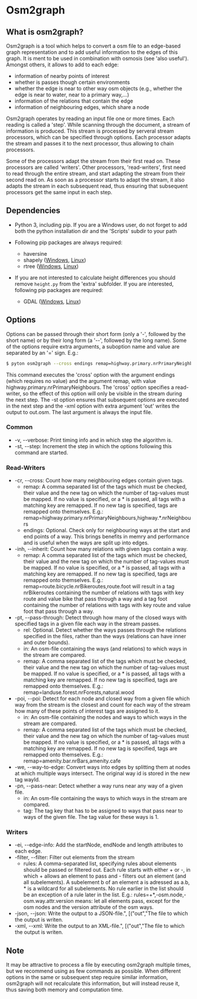 # Osm2graph

## What is osm2graph?
Osm2graph is a tool which helps to convert a osm file to an edge-based graph representation and to add useful information to the edges of this graph. It is ment to be used in combination with osmosis (see 'also useful').
Amongst others, it allows to add to each edge:
 - information of nearby points of interest
 - whether is passes though certain environments
 - whether the edge is near to other way osm objects (e.g., whether the edge is near to water, near to a primary way,...)
 - information of the relations that contain the edge
 - information of neighbouring edges, which share a node
 
Osm2graph operates by reading an input file one or more times. Each reading is called a 'step'. While scanning through the document, a stream of information is produced. This stream is processed by serveral stream processors, which can be specified through options. Each processor adapts the stream and passes it to the next processor, thus allowing to chain processors.

Some of the processors adapt the stream from their first read on. These processors are called 'writers'. Other processors, 'read-writers', first need to read through the entire stream, and start adapting the stream from their second read on. As soon as a processor starts to adapt the stream, it also adapts the stream in each subsequent read, thus ensuring that subsequent processors get the same input in each step.

## Dependencies
 - Python 3, including pip. If you are a Windows user, do not forget to add both the python installation dir and the 'Scripts' subdir to your path

 - Following pip packages are always required:
     - haversine
     - shapely ([Windows](http://www.lfd.uci.edu/~gohlke/pythonlibs/#shapely), [Linux](https://pypi.python.org/pypi/Shapely))
     - rtree ([Windows](RtreeWindows.md), [Linux](http://toblerity.org/rtree/install.html#nix))

 - If you are not interested to calculate height differences you should remove `height.py` from the 'extra' subfolder. If you are interested, following pip packages are required:
     - GDAL ([Windows](http://www.lfd.uci.edu/~gohlke/pythonlibs/#gdal), [Linux](http://www.sarasafavi.com/installing-gdalogr-on-ubuntu.html))
	 
## Options
Options can be passed through their short form (only a '-', followed by the short name) or by their long form (a '--', followed by the long name). Some of the options require extra arguments, a suboption name and value are separated by an '=' sign. E.g.: 
```sh
$ pyton osm2graph --cross endings remap=highway.primary.nrPrimaryNeighbours -st -xml out=out.osm in.osm
```
This command executes the 'cross' option with the argument endings (which requires no value) and the argument remap, with value highway.primary.nrPrimaryNeighbours. The 'cross' option specifies a read-writer, so the effect of this option will only be visible in the stream during the next step. The -st option ensures that subsequent options are executed in the next step and the -xml option with extra argument 'out' writes the output to out.osm. The last argument is always the input file.

### Common
 - -v, --verbose: Print timing info and in which step the algorithm is.
 - -st, --step: Increment the step in which the options following this command are started.

### Read-Writers
 - -cr, --cross: Count how many neighbouring edges contain given tags. 
   - remap: A comma separated list of the tags which must be checked, their value and the new tag on which the number of tag-values must be mapped. If no value is specified, or a * is passed, all tags with a matching key are remapped. If no new tag is specified, tags are remapped onto themselves. E.g.: remap=highway.primary.nrPrimaryNeighbours,highway.*.nrNeighbours
   - endings: Optional. Check only for neighbouring ways at the start and end points of a way. This brings benefits in memry and performance and is useful when the ways are split up into edges.
 - -inh, --inherit: Count how many relations with given tags contain a way.
   - remap: A comma separated list of the tags which must be checked, their value and the new tag on which the number of tag-values must be mapped. If no value is specified, or a * is passed, all tags with a matching key are remapped. If no new tag is specified, tags are remapped onto themselves. E.g.: remap=route.bicycle.nrBikeroutes,route.foot will result in a tag nrBikeroutes containing the number of relations with tags with key route and value bike that pass through a way and a tag foot containing the number of relations with tags with key route and value foot that pass through a way.
 - -pt, --pass-through: Detect through how many of the closed ways with specified tags in a given file each way in the stream passes.
   - rel: Optional. Detect whether the ways passes through the relations specified in the files, rather than the ways (relations can have inner and outer bounds).
   - in: An osm-file containing the ways (and relations) to which ways in the stream are compared.
   - remap: A comma separated list of the tags which must be checked, their value and the new tag on which the number of tag-values must be mapped. If no value is specified, or a * is passed, all tags with a matching key are remapped. If no new tag is specified, tags are remapped onto themselves. E.g.: remap=landuse.forest.nrForests,natural.wood
 - -poi, --poi: Detect for each node and closed way from a given file which way from the stream is the closest and count for each way of the stream how many of these points of interest tags are assigned to it.
   - in: An osm-file containing the nodes and ways to which ways in the stream are compared.
   - remap: A comma separated list of the tags which must be checked, their value and the new tag on which the number of tag-values must be mapped. If no value is specified, or a * is passed, all tags with a matching key are remapped. If no new tag is specified, tags are remapped onto themselves. E.g.: remap=amenity.bar.nrBars,amenity.cafe
 - -we, --way-to-edge: Convert ways into edges by splitting them at nodes at which multiple ways intersect. The original way id is stored in the new tag wayId.
 - -pn, --pass-near: Detect whether a way runs near any way of a given file.
   - in: An osm-file containing the ways to which ways in the stream are compared.
   - tag: The tag key that has to be assigned to ways that pass near to ways of the given file. The tag value for these ways is 1.

### Writers
 - -ei, --edge-info: Add the startNode, endNode and length attributes to each edge.
 - -filter, --filter: Filter out elements from the stream
   - rules: A comma-separated list, specifying rules about elements should be passed or filtered out. Each rule starts with either + or -, in which + allows an element to pass and - filters out an element (and all subelements). A subelement b of an element a is adressed as a.b, * is a wildcard for all subelements. No rule earlier in the list should be an exception of a rule later in the list. E.g.: rules=+*,-osm.node,-osm.way.attr.version means: let all elements pass, except for the osm nodes and the version attribute of the osm ways.
 - -json, --json: Write the output to a JSON-file.", [("out","The file to which the output is writen.
 - -xml, --xml: Write the output to an XML-file.", [("out","The file to which the output is writen.

## Note
It may be attractive to process a file by executing osm2graph multiple times, but we recommend using as few commands as possible. When different options in the same or subsequent step require similar information, osm2graph will not recalculate this information, but will instead reuse it, thus saving both memory and computation time.